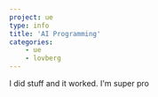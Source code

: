```yaml
---
project: ue
type: info
title: 'AI Programming'
categories: 
    - ue
    - lovberg
---
```


I did stuff and it worked. I'm super pro
<br>
<br>
